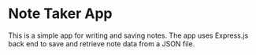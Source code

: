 # Note Taker App

This is a simple app for writing and saving notes. The app uses Express.js back end to save and retrieve note data from a JSON file.